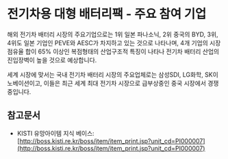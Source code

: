 # 전기차용 대형 배터리팩 - 주요 참여 기업

해외 전기차 배터리 시장의 주요기업으로는 1위 일본 파나소닉, 2위 중국의 BYD, 3위, 4위도 일본 기업인 PEVE와 AESC가 차지하고
있는 것으로 나타나며, 4개 기업의 시장점유율 합이 65% 이상인 복점형태의 산업구조적 특징이 나타나 전기차 배터리 산업의
진입장벽이 높을 것으로 예상합니다.


세계 시장에 맞서는 국내 전기차 배터리 시장의 주요업체로는 삼성SDI, LG화학, SK이노베이션이고, 이들은 최근 세계 최대
전기차 시장으로 급부상중인 중국 시장에서 경쟁 중입니다.  

## 참고문서
- KISTI 유망아이템 지식 베이스: [http://boss.kisti.re.kr/boss/item/item_print.jsp?unit_cd=PI000007](http://boss.kisti.re.kr/boss/item/item_print.jsp?unit_cd=PI000007)
